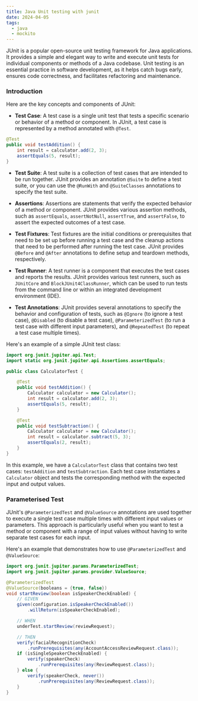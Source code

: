 ```yaml
---
title: Java Unit testing with junit
date: 2024-04-05
tags:
  - java
  - mockito
---
```

JUnit is a popular open-source unit testing framework for Java applications. It provides a simple and elegant way to write and execute unit tests for individual components or methods of a Java codebase. Unit testing is an essential practice in software development, as it helps catch bugs early, ensures code correctness, and facilitates refactoring and maintenance.


### Introduction
Here are the key concepts and components of JUnit:

- **Test Case**: A test case is a single unit test that tests a specific scenario or behavior of a method or component. In JUnit, a test case is represented by a method annotated with `@Test`.

```java
@Test
public void testAddition() {
    int result = calculator.add(2, 3);
    assertEquals(5, result);
}
```

- **Test Suite**: A test suite is a collection of test cases that are intended to be run together. JUnit provides an annotation `@Suite` to define a test suite, or you can use the `@RunWith` and `@SuiteClasses` annotations to specify the test suite.

- **Assertions**: Assertions are statements that verify the expected behavior of a method or component. JUnit provides various assertion methods, such as `assertEquals`, `assertNotNull`, `assertTrue`, and `assertFalse`, to assert the expected outcomes of a test case.

- **Test Fixtures**: Test fixtures are the initial conditions or prerequisites that need to be set up before running a test case and the cleanup actions that need to be performed after running the test case. JUnit provides `@Before` and `@After` annotations to define setup and teardown methods, respectively.

- **Test Runner**: A test runner is a component that executes the test cases and reports the results. JUnit provides various test runners, such as `JUnitCore` and `BlockJUnit4ClassRunner`, which can be used to run tests from the command line or within an integrated development environment (IDE).

- **Test Annotations**: JUnit provides several annotations to specify the behavior and configuration of tests, such as `@Ignore` (to ignore a test case), `@Disabled` (to disable a test case), `@ParameterizedTest` (to run a test case with different input parameters), and `@RepeatedTest` (to repeat a test case multiple times).

Here's an example of a simple JUnit test class:

```java
import org.junit.jupiter.api.Test;
import static org.junit.jupiter.api.Assertions.assertEquals;

public class CalculatorTest {

    @Test
    public void testAddition() {
        Calculator calculator = new Calculator();
        int result = calculator.add(2, 3);
        assertEquals(5, result);
    }

    @Test
    public void testSubtraction() {
        Calculator calculator = new Calculator();
        int result = calculator.subtract(5, 3);
        assertEquals(2, result);
    }
}
```

In this example, we have a `CalculatorTest` class that contains two test cases: `testAddition` and `testSubtraction`. Each test case instantiates a `Calculator` object and tests the corresponding method with the expected input and output values.

### Parameterised Test
JUnit's `@ParameterizedTest` and `@ValueSource` annotations are used together to execute a single test case multiple times with different input values or parameters. This approach is particularly useful when you want to test a method or component with a range of input values without having to write separate test cases for each input.

Here's an example that demonstrates how to use `@ParameterizedTest` and `@ValueSource`:
```java
import org.junit.jupiter.params.ParameterizedTest;
import org.junit.jupiter.params.provider.ValueSource;

@ParameterizedTest
@ValueSource(booleans = {true, false})
void startReview(boolean isSpeakerCheckEnabled) {
    // GIVEN
    given(configuration.isSpeakerCheckEnabled())
	    .willReturn(isSpeakerCheckEnabled);

    // WHEN
    underTest.startReview(reviewRequest);

    // THEN
    verify(facialRecognitionCheck)
	    .runPrerequisites(any(AccountAccessReviewRequest.class));
    if (isSingleSpeakerCheckEnabled) {
        verify(speakerCheck)
	        .runPrerequisites(any(ReviewRequest.class));
    } else {
        verify(speakerCheck, never())
	        .runPrerequisites(any(ReviewRequest.class));
    }
}
```
